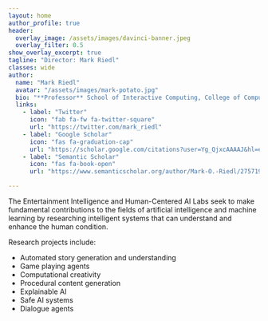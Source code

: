 ```yaml
---
layout: home
author_profile: true
header:
  overlay_image: /assets/images/davinci-banner.jpeg
  overlay_filter: 0.5
show_overlay_excerpt: true
tagline: "Director: Mark Riedl"
classes: wide
author:
  name: "Mark Riedl"
  avatar: "/assets/images/mark-potato.jpg"
  bio: "**Professor** School of Interactive Computing, College of Computing, Georgia Institute of Technology **Associate Director** GT Machine Learning Center"
  links:
    - label: "Twitter"
      icon: "fab fa-fw fa-twitter-square"
      url: "https://twitter.com/mark_riedl"
    - label: "Google Scholar"
      icon: "fas fa-graduation-cap"
      url: "https://scholar.google.com/citations?user=Yg_QjxcAAAAJ&hl=en"
    - label: "Semantic Scholar"
      icon: "fas fa-book-open"
      url: "https://www.semanticscholar.org/author/Mark-O.-Riedl/2757194"

---
```


The Entertainment Intelligence and Human-Centered AI Labs seek to make fundamental contributions to the fields of artificial intelligence and machine learning by researching intelligent systems that can understand and enhance the human condition.

Research projects include:
- Automated story generation and understanding
- Game playing agents
- Computational creativity
- Procedural content generation
- Explainable AI
- Safe AI systems
- Dialogue agents
